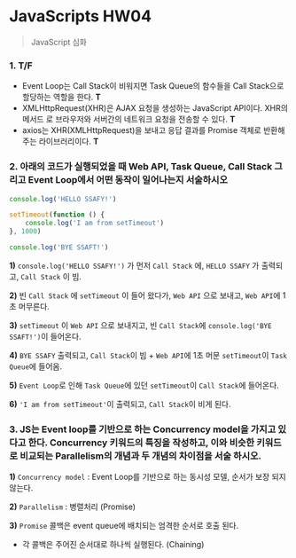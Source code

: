 # JavaScripts HW04

> JavaScript 심화



### 1. T/F

- Event Loop는 Call Stack이 비워지면 Task Queue의 함수들을 Call Stack으로 할당하는 역할을 한다. **T**
- XMLHttpRequest(XHR)은 AJAX 요청을 생성하는 JavaScript API이다. XHR의 메서드 로 브라우저와 서버간의 네트워크 요청을 전송할 수 있다. **T**
- axios는 XHR(XMLHttpRequest)을 보내고 응답 결과를 Promise 객체로 반환해주는 라이브러리이다. **T**



### 2. 아래의 코드가 실행되었을 때 Web API, Task Queue, Call Stack 그리고 Event Loop에서 어떤 동작이 일어나는지 서술하시오 
```javascript
console.log('HELLO SSAFY!')

setTimeout(function () {
    console.log('I am from setTimeout')
}, 1000)

console.log('BYE SSAFT!')
```

**1)** `console.log('HELLO SSAFY!')` 가 먼저 `Call Stack` 에, `HELLO SSAFY` 가 출력되고, `Call Stack` 이 빔.

**2)** 빈 `Call Stack` 에 `setTimeout` 이 들어 왔다가, `Web API` 으로 보내고, `Web API`에 1초 머무른다.

**3)** `setTimeout` 이 `Web API` 으로 보내지고, 빈 `Call Stack`에 `console.log('BYE SSAFT!')`이 들어온다.

**4)** `BYE SSAFY`  출력되고,  `Call Stack`이 빔  +  `Web API`에 1초 머문 `setTimeout`이 `Task Queue`에 들어옴.

**5)** `Event Loop`로 인해  `Task Queue`에 있던  `setTimeout`이 `Call Stack`에 들어온다.

**6)**  `'I am from setTimeout'`이 출력되고, `Call Stack`이 비게 된다.



### 3. JS는 Event loop를 기반으로 하는 Concurrency model을 가지고 있다고 한다.  Concurrency 키워드의 특징을 작성하고, 이와 비슷한 키워드로 비교되는 Parallelism의 개념과 두 개념의 차이점을 서술 하시오.

**1)** `Concurrency model`  : Event Loop를 기반으로 하는 동시성 모델, 순서가 보장 되지 않는다. 

**2)** `Parallelism` : 병렬처리 (Promise)

**3)** `Promise` 콜백은 event queue에 배치되는 엄격한 순서로 호출 된다. 

- 각 콜백은 주어진 순서대로 하나씩 실행된다. (Chaining)

 